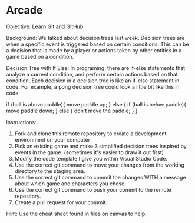 # Arcade
Objective: Learn Git and GitHub

Background:
We talked about decision trees last week. Decision trees are when a specific event is triggered based on certain conditions. This can be a decision that is made by a player or actions taken by other entities in a game based on a condition. 

Decision Tree with If Else:
In programing, there are if-else statements that analyze a current condition, and perform certain actions based on that condition. Each decision in a decision tree is like an if-else statement in code. For example, a pong decision tree could look a little bit like this in code:

if (ball is above paddle){
  move paddle up;
} else { 
  if (ball is below paddle){
    move paddle down;
  } else {
    don't move the paddle;
  }
}

Instructions:
1. Fork and clone this remote repository to create a development environment on your computer
2. Pick an existing game and make 3 simplified decision trees inspired by events in the game. (sometimes it's easier to draw it out first)
3. Modify the code template I give you within Visual Studio Code. 
4. Use the correct git command to move your changes from the working directory to the staging area. 
5. Use the correct git command to commit the changes WITH a message about which game and characters you chose.
6. Use the correct git command to push your commit to the remote repository. 
7. Create a pull request for your commit. 

Hint: Use the cheat sheet found in files on canvas to help. 
